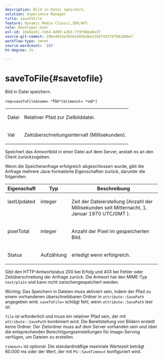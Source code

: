 ```yaml
---
description: Bild in Datei speichern.
solution: Experience Manager
title: saveToFile
feature: Dynamic Media Classic,SDK/API
role: Developer,User
exl-id: 10a8ea5c-7e64-4d99-a263-779f08ea6e37
source-git-commit: 206e4643e3926cb85b4be2189743578f88180be7
workflow-type: tm+mt
source-wordcount: '182'
ht-degree: 1%

---
```


# saveToFile{#savetofile}

Bild in Datei speichern.

`req=saveToFile&name= *`file`*[&timeout= *`val`*]`

<table id="simpletable_5674FD9655FE4CDDB0E5DC8655890A66"> 
 <tr class="strow"> 
  <td class="stentry"> <p><span class="varname"> Datei</span> </p> </td> 
  <td class="stentry"> <p>Relativer Pfad zur Zielbilddatei. </p></td> 
 </tr> 
 <tr class="strow"> 
  <td class="stentry"> <p><span class="varname"> Val</span> </p></td> 
  <td class="stentry"> <p>Zeitüberschreitungsintervall (Millisekunden). </p></td> 
 </tr> 
</table>

Speichert das Antwortbild in einer Datei auf dem Server, anstatt es an den Client zurückzugeben.

Wenn die Speicheranfrage erfolgreich abgeschlossen wurde, gibt die Anfrage mehrere Java-formatierte Eigenschaften zurück, darunter die folgenden:

<table id="table_8BA8F75A0B7241BAB9B4359F97C21137"> 
 <thead> 
  <tr> 
   <th class="entry"> <b> Eigenschaft</b> </th> 
   <th class="entry"> <b> Typ</b> </th> 
   <th class="entry"> <b> Beschreibung</b> </th> 
  </tr> 
 </thead>
 <tbody> 
  <tr valign="top"> 
   <td> <p> <span class="codeph"> lastUpdated</span> </p> </td> 
   <td> <p> integer </p> </td> 
   <td> <p>Zeit der Dateierstellung (Anzahl der Millisekunden seit Mitternacht, 1. Januar 1970 UTC/GMT ). </p> </td> 
  </tr> 
  <tr valign="top"> 
   <td> <p> <span class="codeph"> pixelTotal</span> </p> </td> 
   <td> <p> integer </p> </td> 
   <td> <p> Anzahl der Pixel im gespeicherten Bild. </p> </td> 
  </tr> 
  <tr valign="top"> 
   <td> <p> <span class="codeph"> Status</span> </p> </td> 
   <td> <p> Aufzählung </p> </td> 
   <td> <p> <span class="codeph"> erledigt</span> wenn erfolgreich. </p> </td> 
  </tr> 
 </tbody> 
</table>

Gibt den HTTP-Antwortstatus 200 bei Erfolg und 403 bei Fehler oder Zeitüberschreitung der Anfrage zurück. Die Antwort hat den MIME-Typ `text/plain` und kann nicht zwischengespeichert werden.

Wichtig: Das Speichern in Dateien muss aktiviert sein, indem der Pfad zu einem vorhandenen überschreibbaren Ordner in `attribute::SavePath` angegeben wird. `saveToFile=` schlägt fehl, wenn `attribute::SavePath` leer ist.

*`file`* ist erforderlich und muss ein relativer Pfad sein, der mit `attribute::SavePath` kombiniert wird. Die Bereitstellung von Bildern erstellt keine Ordner. Der Zielordner muss auf dem Server vorhanden sein und über die entsprechenden Berechtigungseinstellungen für Image-Serving verfügen, um Dateien zu erstellen.

`timeout=` ist optional. Die standardmäßige maximale Wartezeit beträgt 60.000 ms oder der Wert, der mit `PS::SaveTimeout` konfiguriert wird.
